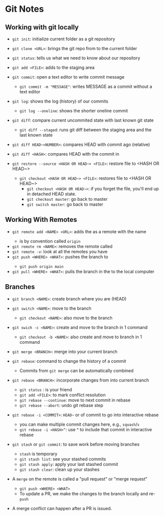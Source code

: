 # Git Notes

## Working with git locally

- `git init`: initialize current folder as a git repository
- `git clone <URL>`: brings the git repo from <URL> to the current folder
- `git status`: tells us what we need to know about our repository

- `git add <FILE>`: adds <FILE> to the staging area
- `git commit`: open a text editor to write commit message
	- `git commit -m "MESSAGE"`: writes MESSAGE as a commit without a text editor

- `git log`: shows the log (history) of our commits
	- `git log --oneline`: shows the shorter oneline commit

- `git diff`: compare current uncommited state with last known git state
	- `git diff --staged`: runs git diff between the staging area and the last known state
- `git diff HEAD~<NUMBER>`: compares HEAD with commit <NUMBER> ago (relative)
- `git diff <HASH>`: compares HEAD with the commit in <HASH>

- `git restore --source <HASH OR HEAD~> <FILE>`: restore file to <HASH OR HEAD~>
	- `git checkout <HASH OR HEAD~> <FILE>`: restores file to <HASH OR HEAD~>
		- `git checkout <HASH OR HEAD~>`: if you forget the file, you'll end up in detached HEAD state.
		- `git checkout master`: go back to master
		- `git switch master`: go back to master

## Working With Remotes

- `git remote add <NAME> <URL>`: adds the <URL> as a remote with the name <NAME>
	- <NAME> is by convention called `origin`
- `git remote rm <NAME>`: removes the remote called <NAME>
- `git remote -v`: look at all the remotes you have
- `git push <WHERE> <WHAT>`: pushes the <WHAT> branch to <WHERE>
	- `git push origin main`
- `git pull <WHERE> <WHAT>`: pulls the <WHAT> branch in the <WHERE> to the local computer

## Branches

- `git branch <NAME>`: create branch <NAME> where you are (HEAD)
- `git switch <NAME>`: move to the branch <NAME>
	- `git checkout <NAME>`: also move to the branch <NAME>
- `git swich -c <NAME>`: create and move to the branch <NAME> in 1 command
	- `git checkout -b <NAME>`: also create and move to branch <NAME> in 1 command

- `git merge <BRANCH>`: merge <BRANCH> into your current branch
- `git rebase`: command to change the history of a commit
	- Commits from `git merge` can be automatically combined
- `git rebase <BRANCH>`: incorporate changes from <BRANCH> into current branch
	- `git status` : is your friend
	- `git add <FILE>`: to mark conflict resolution
	- `git rebase --continue`: move to next commit in rebase
	- `git rebase --abort`: undo git rebase step
- `git rebase -i <COMMIT>`: `HEAD~` or <HASH> of commit to go into interactive rebase
	- you can make multiple commit changes here, e.g., `squash`/`s`
	- `git rebase -i <HASH>^`: use ^ to include that commit in interactive rebase
- `git stash` or `git commit`: to save work before moving branches
	- `stash` is temporary
	- `git stash list`: see your stashed commits
	- `git stash apply`: apply your last stashed commit
	- `git stash clear`: clean up your stashes

- A `merge` on the remote is called a "pull request" or "merge request"
	- `git push <WHERE> <WHAT>`
	- To update a PR, we make the changes to the branch locally and re-`push`

- A merge conflict can happen after a PR is issued.
